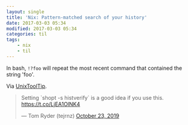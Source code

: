 ```yaml
---
layout: single
title: 'Nix: Pattern-matched search of your history'
date: 2017-03-03 05:34
modified: 2017-03-03 05:34
categories: til
tags:
    - nix
    - til
---
```


In bash, `!?foo` will repeat the most recent command that contained the string 'foo'.

Via [UnixToolTip](https://twitter.com/UnixToolTip/status/884814594232987648).

<blockquote class="twitter-tweet">
<p lang="en" dir="ltr">
Setting `shopt -s histverify` is a good idea if you use this.
<a href="https://t.co/LjEA1OlNK4">https://t.co/LjEA1OlNK4</a>
</p>
&mdash; Tom Ryder (tejrnz)
<a href="https://twitter.com/tejrnz/status/1187076684316434432">October 23, 2019</a>
</blockquote>
<script async src="https://platform.twitter.com/widgets.js" charset="utf-8"></script>
